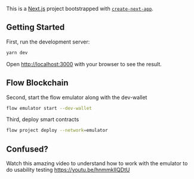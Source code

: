 This is a [Next.js](https://nextjs.org/) project bootstrapped with [`create-next-app`](https://github.com/vercel/next.js/tree/canary/packages/create-next-app).

## Getting Started

First, run the development server:

```bash
yarn dev
```

Open [http://localhost:3000](http://localhost:3000) with your browser to see the result.

## Flow Blockchain

Second, start the flow emulator along with the dev-wallet

```bash
flow emulator start --dev-wallet
```

Third, deploy smart contracts

```bash
flow project deploy --network=emulator
```

## Confused?

Watch this amazing video to understand how to work with the emulator to do usability testing
https://youtu.be/hnmmkIIQDtU

